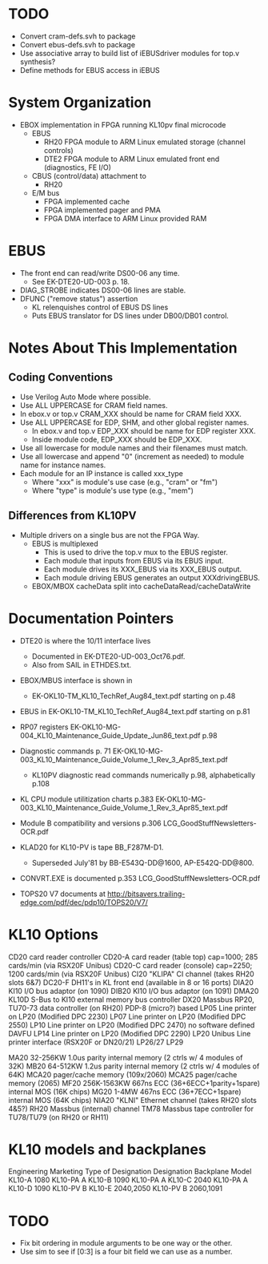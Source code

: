 # TODO
* Convert cram-defs.svh to package
* Convert ebus-defs.svh to package
* Use associative array to build list of iEBUSdriver modules for top.v synthesis?
* Define methods for EBUS access in iEBUS


# System Organization
* EBOX implementation in FPGA running KL10pv final microcode
  * EBUS
    * RH20 FPGA module to ARM Linux emulated storage (channel controls)
    * DTE2 FPGA module to ARM Linux emulated front end (diagnostics, FE I/O)
  * CBUS (control/data) attachment to
    * RH20
  * E/M bus
    * FPGA implemented cache
    * FPGA implemented pager and PMA
    * FPGA DMA interface to ARM Linux provided RAM

# EBUS
  * The front end can read/write DS00-06 any time.
    * See EK-DTE20-UD-003 p. 18.
  * DIAG_STROBE indicates DS00-06 lines are stable.
  * DFUNC ("remove status") assertion
    * KL relenquishes control of EBUS DS lines
    * Puts EBUS translator for DS lines under DB00/DB01 control.

# Notes About This Implementation

## Coding Conventions
* Use Verilog Auto Mode where possible.
* Use ALL UPPERCASE for CRAM field names.
* In ebox.v or top.v CRAM_XXX should be name for CRAM field XXX.
* Use ALL UPPERCASE for EDP, SHM, and other global register names.
  * In ebox.v and top.v EDP_XXX should be name for EDP register XXX.
  * Inside module code, EDP_XXX should be EDP_XXX.
* Use all lowercase for module names and their filenames must match.
* Use all lowercase and append "0" (increment as needed) to module
  name for instance names.
* Each module for an IP instance is called xxx_type
  * Where "xxx" is module's use case (e.g., "cram" or "fm")
  * Where "type" is module's use type (e.g., "mem")

## Differences from KL10PV
* Multiple drivers on a single bus are not the FPGA Way.
  * EBUS is multiplexed
    * This is used to drive the top.v mux to the EBUS register.
    * Each module that inputs from EBUS via its EBUS input.
    * Each module drives its XXX_EBUS via its XXX_EBUS output.
    * Each module driving EBUS generates an output XXXdrivingEBUS.
  * EBOX/MBOX cacheData split into cacheDataRead/cacheDataWrite


# Documentation Pointers

* DTE20 is where the 10/11 interface lives
  * Documented in EK-DTE20-UD-003_Oct76.pdf.
  * Also from SAIL in ETHDES.txt.

* EBOX/MBUS interface is shown in
  * EK-OKL10-TM_KL10_TechRef_Aug84_text.pdf starting on p.48

* EBUS in EK-OKL10-TM_KL10_TechRef_Aug84_text.pdf starting on p.81

* RP07 registers EK-OKL10-MG-004_KL10_Maintenance_Guide_Update_Jun86_text.pdf p.98

* Diagnostic commands p. 71
  EK-OKL10-MG-003_KL10_Maintenance_Guide_Volume_1_Rev_3_Apr85_text.pdf
  * KL10PV diagnostic read commands numerically p.98, alphabetically p.108

* KL CPU module utilitization charts p.383
  EK-OKL10-MG-003_KL10_Maintenance_Guide_Volume_1_Rev_3_Apr85_text.pdf

* Module B compatibility and versions p.306 LCG_GoodStuffNewsletters-OCR.pdf

* KLAD20 for KL10-PV is tape BB_F287M-D1.
  * Superseded July'81 by BB-E543Q-DD@1600, AP-E542Q-DD@800.
    

* CONVRT.EXE is documented p.353 LCG_GoodStuffNewsletters-OCR.pdf

* TOPS20 V7 documents at http://bitsavers.trailing-edge.com/pdf/dec/pdp10/TOPS20/V7/


# KL10 Options

CD20	card reader controller
CD20-A	card reader (table top) cap=1000; 285 cards/min (via RSX20F Unibus)
CD20-C	card reader (console) cap=2250; 1200 cards/min (via RSX20F Unibus)
CI20	"KLIPA" CI channel (takes RH20 slots 6&7)
DC20-F	DH11's in KL front end (available in 8 or 16 ports)
DIA20	KI10 I/O bus adaptor (on 1090)
DIB20	KI10 I/O bus adaptor (on 1091)
DMA20	KL10D S-Bus to KI10 external memory bus controller
DX20	Massbus RP20, TU70-73 data controller (on RH20) PDP-8 (micro?) based
LP05	Line printer on LP20 (Modified DPC 2230)
LP07	Line printer on LP20 (Modified DPC 2550)
LP10	Line printer on LP20 (Modified DPC 2470) no software defined DAVFU
LP14	Line printer on LP20 (Modified DPC 2290)
LP20	Unibus Line printer interface (RSX20F or DN20/21)
LP26/27
LP29

MA20	32-256KW 1.0us parity internal memory (2 ctrls w/ 4 modules of 32K)
MB20	64-512KW 1.2us parity internal memory (2 ctrls w/ 4 modules of 64K)
MCA20	pager/cache memory (109x/2060)
MCA25	pager/cache memory (2065)
MF20	256K-1563KW 667ns ECC (36+6ECC+1parity+1spare) internal MOS (16K chips)
MG20	1-4MW 467ns ECC (36+7ECC+1spare) internal MOS (64K chips)
NIA20	"KLNI" Ethernet channel (takes RH20 slots 4&5?)
RH20	Massbus (internal) channel
TM78	Massbus tape controller for TU78/TU79 (on RH20 or RH11)


# KL10 models and backplanes

Engineering   Marketing     Type of
Designation   Designation   Backplane    Model
  KL10-A         1080        KL10-PA       A
  KL10-B         1090        KL10-PA       A
  KL10-C         2040        KL10-PA       A
  KL10-D         1090        KL10-PV       B
  KL10-E         2040,2050   KL10-PV       B
                 2060,1091

# TODO
- Fix bit ordering in module arguments to be one way or the other.
- Use sim to see if [0:3] is a four bit field we can use as a number.

